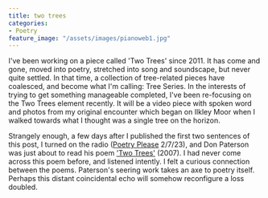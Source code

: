 ```yaml
---
title: two trees
categories:
- Poetry
feature_image: "/assets/images/pianoweb1.jpg"
---
```


I've been working on a piece called 'Two Trees' since 2011. It has come and gone, moved into poetry, stretched into song and soundscape, but never quite settled. In that time, a collection of tree-related pieces have coalesced, and become what I'm calling: Tree Series. In the interests of trying to get something manageable completed, I've been re-focusing on the Two Trees element recently. It will be a video piece with spoken word and photos from my original encounter which began on Ilkley Moor when I walked towards what I thought was a single tree on the horizon. 

Strangely enough, a few days after I published the first two sentences of this post, I turned on the radio ([Poetry Please](https://www.bbc.co.uk/programmes/m001nfzw) 2/7/23), and Don Paterson was just about to read his poem ['Two Trees'](https://www.poetryfoundation.org/poetrymagazine/browse?contentId=49796) (2007). I had never come across this poem before, and listened intently. I felt a curious connection between the poems. Paterson's seering work takes an axe to poetry itself. Perhaps this distant coincidental echo will somehow reconfigure a loss doubled.
